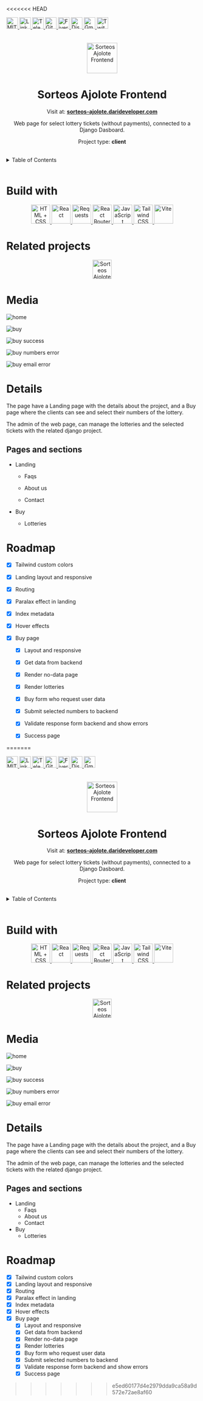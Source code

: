 <<<<<<< HEAD
<div><a href='https://github.com/darideveloper/sorteos-ajolote-frontend/blob/master/LICENSE' target='_blank'>
                <img src='https://img.shields.io/github/license/darideveloper/sorteos-ajolote-frontend.svg?style=for-the-badge' alt='MIT License' height='30px'/>
            </a><a href='https://www.linkedin.com/in/francisco-dari-hernandez-6456b6181/' target='_blank'>
                <img src='https://img.shields.io/static/v1?style=for-the-badge&message=LinkedIn&color=0A66C2&logo=LinkedIn&logoColor=FFFFFF&label=' alt='Linkedin' height='30px'/>
            </a><a href='https://t.me/darideveloper' target='_blank'>
                <img src='https://img.shields.io/static/v1?style=for-the-badge&message=Telegram&color=26A5E4&logo=Telegram&logoColor=FFFFFF&label=' alt='Telegram' height='30px'/>
            </a><a href='https://github.com/darideveloper' target='_blank'>
                <img src='https://img.shields.io/static/v1?style=for-the-badge&message=GitHub&color=181717&logo=GitHub&logoColor=FFFFFF&label=' alt='Github' height='30px'/>
            </a><a href='https://www.fiverr.com/darideveloper' target='_blank'>
                <img src='https://img.shields.io/static/v1?style=for-the-badge&message=Fiverr&color=222222&logo=Fiverr&logoColor=1DBF73&label=' alt='Fiverr' height='30px'/>
            </a><a href='https://discord.com/users/992019836811083826' target='_blank'>
                <img src='https://img.shields.io/static/v1?style=for-the-badge&message=Discord&color=5865F2&logo=Discord&logoColor=FFFFFF&label=' alt='Discord' height='30px'/>
            </a><a href='mailto:darideveloper@gmail.com?subject=Hello Dari Developer' target='_blank'>
                <img src='https://img.shields.io/static/v1?style=for-the-badge&message=Gmail&color=EA4335&logo=Gmail&logoColor=FFFFFF&label=' alt='Gmail' height='30px'/>
            </a><a href='https://www.twitch.tv/darideveloper' target='_blank'>
                <img src='https://img.shields.io/static/v1?style=for-the-badge&message=Twitch&color=b9a3e3&logo=Twitch&logoColor=ffffff&label=' alt='Twitch' height='30px'/>
            </a></div><div align='center'><br><br><img src='https://github.com/darideveloper/sorteos-ajolote-frontend/blob/master/public/logo.png?raw=true' alt='Sorteos Ajolote Frontend' height='80px'/>



# Sorteos Ajolote Frontend

Visit at: **[sorteos-ajolote.darideveloper.com](https://sorteos-ajolote.darideveloper.com/)**

Web page for select lottery tickets (without payments), connected to a Django Dasboard.

Project type: **client**

</div><br><details>
            <summary>Table of Contents</summary>
            <ol>
<li><a href='#buildwith'>Build With</a></li>
<li><a href='#relatedprojects'>Related Projects</a></li>
<li><a href='#media'>Media</a></li>
<li><a href='#details'>Details</a></li>
<li><a href='#roadmap'>Roadmap</a></li></ol>
        </details><br>

# Build with

<div align='center'><a href='https://developer.mozilla.org/en-US/docs/Web/HTML' target='_blank'> <img src='https://i.imgur.com/OitgDfl.jpeg' alt='HTML + CSS' title='HTML + CSS' height='50px'/> </a><a href='https://react.dev/' target='_blank'> <img src='https://cdn.svgporn.com/logos/react.svg' alt='React' title='React' height='50px'/> </a><a href='https://requests.readthedocs.io/en/latest/' target='_blank'> <img src='https://requests.readthedocs.io/en/latest/_static/requests-sidebar.png' alt='Requests' title='Requests' height='50px'/> </a><a href='https://reactrouter.com/en/main' target='_blank'> <img src='https://reactrouter.com/twitterimage.jpg' alt='React Router' title='React Router' height='50px'/> </a><a href='https://www.w3schools.com/js/js_es6.asp' target='_blank'> <img src='https://cdn.svgporn.com/logos/javascript.svg' alt='JavaScript' title='JavaScript' height='50px'/> </a><a href='https://tailwindcss.com/' target='_blank'> <img src='https://cdn.svgporn.com/logos/tailwindcss-icon.svg' alt='Tailwind CSS' title='Tailwind CSS' height='50px'/> </a><a href='https://vitejs.dev/guide/' target='_blank'> <img src='https://cdn.svgporn.com/logos/vitejs.svg' alt='Vite' title='Vite' height='50px'/> </a></div>

# Related projects

<div align='center'><a href='https://github.com/darideveloper/sorteos-ajolote-backend' target='_blank'> <img src='https://github.com/darideveloper/sorteos-ajolote-frontend/blob/master/public/logo.png?raw=true' alt='Sorteos Ajolote Backend' title='Sorteos Ajolote Backend' height='50px'/> </a></div>

# Media

![home](https://github.com/darideveloper/sorteos-ajolote-frontend/blob/master/screenshots/home.png?raw=true)

![buy](https://github.com/darideveloper/sorteos-ajolote-frontend/blob/master/screenshots/buy.png?raw=true)

![buy success](https://github.com/darideveloper/sorteos-ajolote-frontend/blob/master/screenshots/buy-success.png?raw=true)

![buy numbers error](https://github.com/darideveloper/sorteos-ajolote-frontend/blob/master/screenshots/buy-numbers-error.png?raw=true)

![buy email error](https://github.com/darideveloper/sorteos-ajolote-frontend/blob/master/screenshots/buy-email-error.png?raw=true)

# Details

The page have a Landing page with the details about the project, and a Buy page where the clients can see and select their numbers of the lottery. 

The admin of the web page, can manage the lotteries and the selected tickets with the related django project.

## Pages and sections

* Landing
	* Faqs
	* About us
	* Contact 
* Buy
	* Lotteries

# Roadmap

* [x] Tailwind custom colors
* [x] Landing layout and responsive
* [x] Routing
* [x] Paralax effect in landing
* [x] Index metadata
* [x] Hover effects
* [x] Buy page
	* [x] Layout and responsive
	* [x] Get data from backend
	* [x] Render no-data page
	* [x] Render lotteries
	* [x] Buy form who request user data
	* [x] Submit selected numbers to backend
	* [x] Validate response form backend and show errors
	* [x] Success page

=======
<div><a href='https://github.com/darideveloper/sorteos-ajolote-frontend/blob/master/LICENSE' target='_blank'>
            <img src='https://img.shields.io/github/license/darideveloper/sorteos-ajolote-frontend.svg?style=for-the-badge' alt='MIT License' height='30px'/>
        </a><a href='https://www.linkedin.com/in/francisco-dari-hernandez-6456b6181/' target='_blank'>
                <img src='https://img.shields.io/static/v1?style=for-the-badge&message=LinkedIn&color=0A66C2&logo=LinkedIn&logoColor=FFFFFF&label=' alt='Linkedin' height='30px'/>
            </a><a href='https://t.me/darideveloper' target='_blank'>
                <img src='https://img.shields.io/static/v1?style=for-the-badge&message=Telegram&color=26A5E4&logo=Telegram&logoColor=FFFFFF&label=' alt='Telegram' height='30px'/>
            </a><a href='https://github.com/darideveloper' target='_blank'>
                <img src='https://img.shields.io/static/v1?style=for-the-badge&message=GitHub&color=181717&logo=GitHub&logoColor=FFFFFF&label=' alt='Github' height='30px'/>
            </a><a href='https://www.fiverr.com/darideveloper?up_rollout=true' target='_blank'>
                <img src='https://img.shields.io/static/v1?style=for-the-badge&message=Fiverr&color=222222&logo=Fiverr&logoColor=1DBF73&label=' alt='Fiverr' height='30px'/>
            </a><a href='https://discord.com/users/992019836811083826' target='_blank'>
                <img src='https://img.shields.io/static/v1?style=for-the-badge&message=Discord&color=5865F2&logo=Discord&logoColor=FFFFFF&label=' alt='Discord' height='30px'/>
            </a><a href='mailto:darideveloper@gmail.com?subject=Hello Dari Developer' target='_blank'>
                <img src='https://img.shields.io/static/v1?style=for-the-badge&message=Gmail&color=EA4335&logo=Gmail&logoColor=FFFFFF&label=' alt='Gmail' height='30px'/>
            </a></div><div align='center'><br><br><img src='https://github.com/darideveloper/sorteos-ajolote-frontend/blob/master/public/logo.png?raw=true' alt='Sorteos Ajolote Frontend' height='80px'/>

# Sorteos Ajolote Frontend

Visit at: **[sorteos-ajolote.darideveloper.com](https://sorteos-ajolote.darideveloper.com/)**

Web page for select lottery tickets (without payments), connected to a Django Dasboard.

Project type: **client**

</div><br><details>
            <summary>Table of Contents</summary>
            <ol>
<li><a href='#buildwith'>Build With</a></li>
<li><a href='#relatedprojects'>Related Projects</a></li>
<li><a href='#media'>Media</a></li>
<li><a href='#details'>Details</a></li>
<li><a href='#roadmap'>Roadmap</a></li></ol>
        </details><br>

# Build with

<div align='center'><a href='https://developer.mozilla.org/en-US/docs/Web/HTML' target='_blank'> <img src='https://i.imgur.com/OitgDfl.jpeg' alt='HTML + CSS' title='HTML + CSS' height='50px'/> </a><a href='https://react.dev/' target='_blank'> <img src='https://cdn.svgporn.com/logos/react.svg' alt='React' title='React' height='50px'/> </a><a href='https://requests.readthedocs.io/en/latest/' target='_blank'> <img src='https://requests.readthedocs.io/en/latest/_static/requests-sidebar.png' alt='Requests' title='Requests' height='50px'/> </a><a href='https://reactrouter.com/en/main' target='_blank'> <img src='https://reactrouter.com/twitterimage.jpg' alt='React Router' title='React Router' height='50px'/> </a><a href='https://www.w3schools.com/js/js_es6.asp' target='_blank'> <img src='https://cdn.svgporn.com/logos/javascript.svg' alt='JavaScript' title='JavaScript' height='50px'/> </a><a href='https://tailwindcss.com/' target='_blank'> <img src='https://cdn.svgporn.com/logos/tailwindcss-icon.svg' alt='Tailwind CSS' title='Tailwind CSS' height='50px'/> </a><a href='https://vitejs.dev/guide/' target='_blank'> <img src='https://cdn.svgporn.com/logos/vitejs.svg' alt='Vite' title='Vite' height='50px'/> </a></div>

# Related projects

<div align='center'><a href='https://github.com/darideveloper/sorteos-ajolote-backend' target='_blank'> <img src='https://github.com/darideveloper/sorteos-ajolote-frontend/blob/master/public/logo.png?raw=true' alt='Sorteos Ajolote Backend' title='Sorteos Ajolote Backend' height='50px'/> </a></div>

# Media

![home](https://github.com/darideveloper/sorteos-ajolote-frontend/blob/master/screenshots/home.png?raw=true)

![buy](https://github.com/darideveloper/sorteos-ajolote-frontend/blob/master/screenshots/buy.png?raw=true)

![buy success](https://github.com/darideveloper/sorteos-ajolote-frontend/blob/master/screenshots/buy-success.png?raw=true)

![buy numbers error](https://github.com/darideveloper/sorteos-ajolote-frontend/blob/master/screenshots/buy-numbers-error.png?raw=true)

![buy email error](https://github.com/darideveloper/sorteos-ajolote-frontend/blob/master/screenshots/buy-email-error.png?raw=true)

# Details

The page have a Landing page with the details about the project, and a Buy page where the clients can see and select their numbers of the lottery. 

The admin of the web page, can manage the lotteries and the selected tickets with the related django project.

## Pages and sections

* Landing
	* Faqs
	* About us
	* Contact 
* Buy
	* Lotteries

# Roadmap

* [x] Tailwind custom colors
* [x] Landing layout and responsive
* [x] Routing
* [x] Paralax effect in landing
* [x] Index metadata
* [x] Hover effects
* [x] Buy page
	* [x] Layout and responsive
	* [x] Get data from backend
	* [x] Render no-data page
	* [x] Render lotteries
	* [x] Buy form who request user data
	* [x] Submit selected numbers to backend
	* [x] Validate response form backend and show errors
	* [x] Success page

>>>>>>> e5ed60177d4e2979dda9ca58a9d572e72ae8af60
